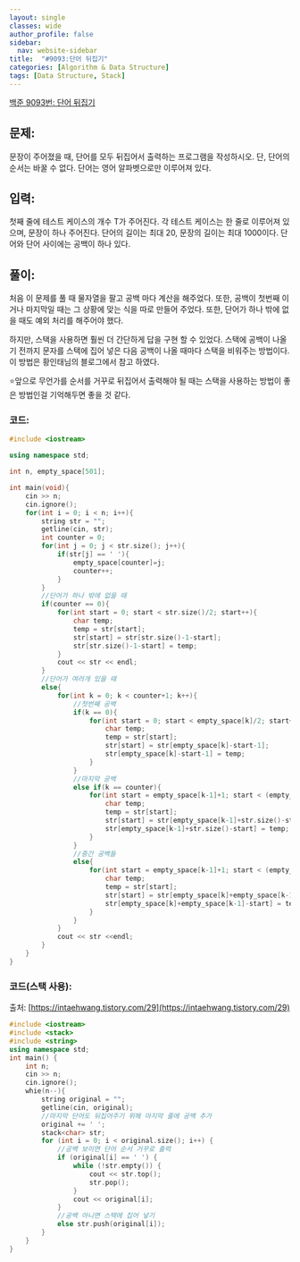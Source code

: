```yaml
---
layout: single
classes: wide
author_profile: false
sidebar:
  nav: website-sidebar
title:  "#9093:단어 뒤집기"
categories: [Algorithm & Data Structure]
tags: [Data Structure, Stack]
---
```


[백준 9093번: 단어 뒤집기](https://www.acmicpc.net/problem/9093)

## 문제:

문장이 주어졌을 때, 단어를 모두 뒤집어서 출력하는 프로그램을 작성하시오. 단, 단어의 순서는 바꿀 수 없다. 단어는 영어 알파벳으로만 이루어져 있다.

## 입력:

첫째 줄에 테스트 케이스의 개수 T가 주어진다. 각 테스트 케이스는 한 줄로 이루어져 있으며, 문장이 하나 주어진다. 단어의 길이는 최대 20, 문장의 길이는 최대 1000이다. 단어와 단어 사이에는 공백이 하나 있다.

## 풀이:

처음 이 문제를 풀 때 물자열을 팔고 공백 마다 계산을 해주었다. 또한, 공백이 첫번째 이거나 마지막일 때는 그 상황에 맞는 식을 따로 만들어 주었다. 또한, 단어가 하나 밖에 없을 때도 예외 처리를 해주어야 했다.

하지만, 스택을 사용하면 훨씬 더 간단하게 답을 구현 할 수 있었다. 스택에 공백이 나올기 전까지 문자를 스택에 집어 넣은 다음 공백이 나올 때마다 스택을 비워주는 방법이다. 이 방법은 황인태님의 블로그에서 참고 하였다.

⭐앞으로 무언가를 순서를 거꾸로 뒤집어서 출력해야 될 때는 스택을 사용하는 방법이 좋은 방법인걸 기억해두면 좋을 것 같다.

### 코드:

```cpp
#include <iostream>

using namespace std;

int n, empty_space[501];

int main(void){
	cin >> n;
	cin.ignore();
	for(int i = 0; i < n; i++){
		string str = "";
		getline(cin, str);
		int counter = 0;
		for(int j = 0; j < str.size(); j++){
			if(str[j] == ' '){
				empty_space[counter]=j;
				counter++;
			}
		}
		//단어가 하나 밖에 없을 때
		if(counter == 0){
			for(int start = 0; start < str.size()/2; start++){
				char temp;
				temp = str[start];
				str[start] = str[str.size()-1-start];
				str[str.size()-1-start] = temp;
			}
			cout << str << endl;
		}
		//단어가 여러개 있을 때
		else{
			for(int k = 0; k < counter+1; k++){
				//첫번째 공백
				if(k == 0){
					for(int start = 0; start < empty_space[k]/2; start++){
						char temp;
						temp = str[start];
						str[start] = str[empty_space[k]-start-1];
						str[empty_space[k]-start-1] = temp;
					}
				}
				//마지막 공백
				else if(k == counter){
					for(int start = empty_space[k-1]+1; start < (empty_space[k-1]+str.size())/2+1; start++){
						char temp;
						temp = str[start];
						str[start] = str[empty_space[k-1]+str.size()-start];
						str[empty_space[k-1]+str.size()-start] = temp;
					}
				}
				//중간 공백들
				else{
					for(int start = empty_space[k-1]+1; start < (empty_space[k]+(empty_space[k-1]+1))/2; start++){
						char temp;
						temp = str[start];
						str[start] = str[empty_space[k]+empty_space[k-1]-start];
						str[empty_space[k]+empty_space[k-1]-start] = temp;
					}
				}
			}
			cout << str <<endl;
		}
	}
}
```

### 코드(스택 사용):

출처: [https://intaehwang.tistory.com/29](https://intaehwang.tistory.com/29)

```cpp
#include <iostream>
#include <stack>
#include <string>
using namespace std;
int main() {
    int n;
    cin >> n;
    cin.ignore();
	whie(n--){
        string original = "";
        getline(cin, original);
        //마지막 단어도 뒤집어주기 위해 마지막 줄에 공백 추가 
        original += ' ';
        stack<char> str; 
        for (int i = 0; i < original.size(); i++) {
        	//공백 보이면 단어 순서 거꾸로 출력 
            if (original[i] == ' ') {
                while (!str.empty()) {
                    cout << str.top();
                    str.pop();
                }
                cout << original[i];
            }
			//공백 아니면 스택에 집어 넣기 
            else str.push(original[i]);
        }
    }
}
```
